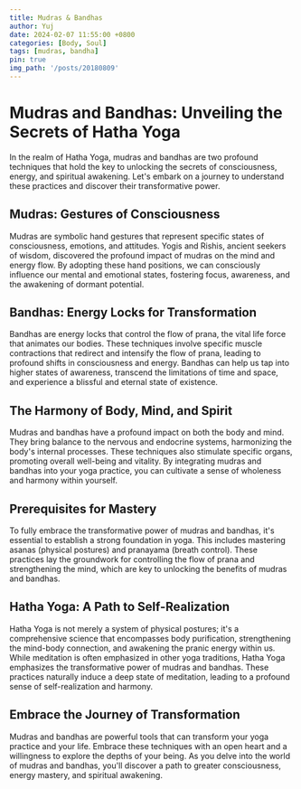 ```yaml
---
title: Mudras & Bandhas
author: Yuj
date: 2024-02-07 11:55:00 +0800
categories: [Body, Soul]
tags: [mudras, bandha]
pin: true
img_path: '/posts/20180809'
---
```

# Mudras and Bandhas: Unveiling the Secrets of Hatha Yoga

In the realm of Hatha Yoga, mudras and bandhas are two profound techniques that hold the key to unlocking the secrets of consciousness, energy, and spiritual awakening. Let's embark on a journey to understand these practices and discover their transformative power.

## Mudras: Gestures of Consciousness

Mudras are symbolic hand gestures that represent specific states of consciousness, emotions, and attitudes. Yogis and Rishis, ancient seekers of wisdom, discovered the profound impact of mudras on the mind and energy flow. By adopting these hand positions, we can consciously influence our mental and emotional states, fostering focus, awareness, and the awakening of dormant potential.

## Bandhas: Energy Locks for Transformation

Bandhas are energy locks that control the flow of prana, the vital life force that animates our bodies. These techniques involve specific muscle contractions that redirect and intensify the flow of prana, leading to profound shifts in consciousness and energy. Bandhas can help us tap into higher states of awareness, transcend the limitations of time and space, and experience a blissful and eternal state of existence.

## The Harmony of Body, Mind, and Spirit

Mudras and bandhas have a profound impact on both the body and mind. They bring balance to the nervous and endocrine systems, harmonizing the body's internal processes. These techniques also stimulate specific organs, promoting overall well-being and vitality. By integrating mudras and bandhas into your yoga practice, you can cultivate a sense of wholeness and harmony within yourself.

## Prerequisites for Mastery

To fully embrace the transformative power of mudras and bandhas, it's essential to establish a strong foundation in yoga. This includes mastering asanas (physical postures) and pranayama (breath control). These practices lay the groundwork for controlling the flow of prana and strengthening the mind, which are key to unlocking the benefits of mudras and bandhas.

## Hatha Yoga: A Path to Self-Realization

Hatha Yoga is not merely a system of physical postures; it's a comprehensive science that encompasses body purification, strengthening the mind-body connection, and awakening the pranic energy within us. While meditation is often emphasized in other yoga traditions, Hatha Yoga emphasizes the transformative power of mudras and bandhas. These practices naturally induce a deep state of meditation, leading to a profound sense of self-realization and harmony.

## Embrace the Journey of Transformation

Mudras and bandhas are powerful tools that can transform your yoga practice and your life. Embrace these techniques with an open heart and a willingness to explore the depths of your being. As you delve into the world of mudras and bandhas, you'll discover a path to greater consciousness, energy mastery, and spiritual awakening.
